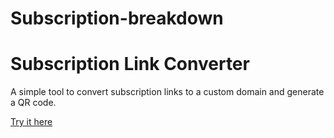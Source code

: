 # Subscription-breakdown

# Subscription Link Converter

A simple tool to convert subscription links to a custom domain and generate a QR code.

[Try it here](https://ipcloudflaretamiz.github.io/subscription-breakdown/)
